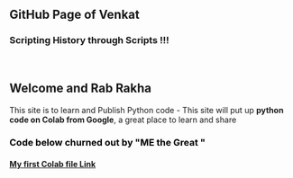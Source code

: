 
## GitHub Page of Venkat 


  <h3> Scripting History through Scripts  !!!</h3>
  <br>
  
   <h2> <b>Welcome  and  Rab Rakha </b></h2>
 
This site is to learn and Publish Python code - This site will put up <b>python code on Colab from Google</b>, a great place to learn and share 

<h3> <p style="color:black;">
  Code below churned out by "ME the Great " </p>
</h3>
 <h4><p style="color:blue;"> 
  <a href = "https://github.com/Venkat-100/Venkat-100.github.io/blob/main/Summertrg_Venkat.ipynb"> <b>My first Colab file Link </b></a> </p>

  
